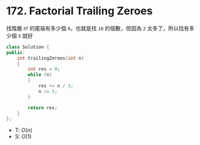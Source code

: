 # 172. Factorial Trailing Zeroes

找階層 $n!$ 的尾端有多少個 `0`，也就是找 `10` 的個數，但因為 `2` 太多了，所以找有多少個 `5` 就好

```cpp
class Solution {
public:
    int trailingZeroes(int n)
    {
        int res = 0;
        while (n)
        {
            res += n / 5;
            n /= 5;
        }

        return res;
    }
};
```

- T: $O(n)$
- S: $O(1)$
